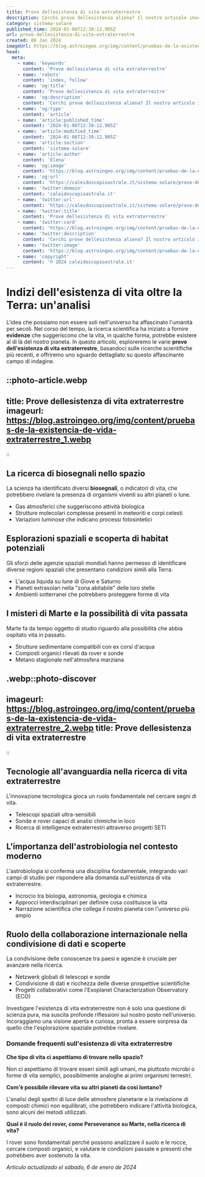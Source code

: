 ```yaml
---
title: Prove dellesistenza di vita extraterrestre
description: Cerchi prove dellesistenza aliena? Il nostro articolo investiga gli indizi più convincenti di vita extraterrestre, con experti Italiani.
category: sistema-solare
published_time: 2024-01-06T12:38:12.905Z
url: prove-dellesistenza-di-vita-extraterrestre
created: 06 Jan 2024
imageUrl: https://blog.astroingeo.org/img/content/pruebas-de-la-existencia-de-vida-extraterrestre_1.webp
head:
  meta:
    - name: 'keywords'
      content: 'Prove dellesistenza di vita extraterrestre'
    - name: 'robots'
      content: 'index, follow'
    - name: 'og:title'
      content: 'Prove dellesistenza di vita extraterrestre'
    - name: 'og:description'
      content: 'Cerchi prove dellesistenza aliena? Il nostro articolo investiga gli indizi più convincenti di vita extraterrestre, con experti Italiani.'
    - name: 'og:type'
      content: 'article'
    - name: 'article:published_time'
      content: '2024-01-06T12:38:12.905Z'
    - name: 'article:modified_time'
      content: '2024-01-06T12:38:12.905Z'
    - name: 'article:section'
      content: 'sistema-solare'
    - name: 'article:author'
      content: 'Elena'
    - name: 'og:image'
      content: 'https://blog.astroingeo.org/img/content/pruebas-de-la-existencia-de-vida-extraterrestre_1.webp'
    - name: 'og:url'
      content: 'https://caleidoscopioastrale.it/sistema-solare/prove-dellesistenza-di-vita-extraterrestre'
    - name: 'twitter:domain'
      content: 'caleidoscopioastrale.it'
    - name: 'twitter:url'
      content: 'https://caleidoscopioastrale.it/sistema-solare/prove-dellesistenza-di-vita-extraterrestre'
    - name: 'twitter:title'
      content: 'Prove dellesistenza di vita extraterrestre'
    - name: 'twitter:card'
      content: 'https://blog.astroingeo.org/img/content/pruebas-de-la-existencia-de-vida-extraterrestre_1.webp'
    - name: 'twitter:description'
      content: 'Cerchi prove dellesistenza aliena? Il nostro articolo investiga gli indizi più convincenti di vita extraterrestre, con experti Italiani.'
    - name: 'twitter:image'
      content: 'https://blog.astroingeo.org/img/content/pruebas-de-la-existencia-de-vida-extraterrestre_1.webp'
    - name: 'copyright'
      content: '© 2024 caleidoscopioastrale.it'
---
```

# Indizi dell'esistenza di vita oltre la Terra: un'analisi

L'idea che possiamo non essere soli nell'universo ha affascinato l'umanità per secoli. Nel corso del tempo, la ricerca scientifica ha iniziato a fornire **evidenze** che suggeriscono che la vita, in qualche forma, potrebbe esistere al di là del nostro pianeta. In questo articolo, esploreremo le varie **prove dell'esistenza di vita extraterrestre**, basandoci sulle ricerche scientifiche più recenti, e offriremo uno sguardo dettagliato su questo affascinante campo di indagine.

::photo-article.webp
---
title: Prove dellesistenza di vita extraterrestre
imageurl: https://blog.astroingeo.org/img/content/pruebas-de-la-existencia-de-vida-extraterrestre_1.webp
---
::

## La ricerca di biosegnali nello spazio

La scienza ha identificato diversi **biosegnali**, o indicatori di vita, che potrebbero rivelare la presenza di organismi viventi su altri pianeti o lune.

- Gas atmosferici che suggeriscono attività biologica
- Strutture molecolari complesse presenti in meteoriti e corpi celesti
- Variazioni luminose che indicano processi fotosintetici

## Esplorazioni spaziali e scoperta di habitat potenziali

Gli sforzi delle agenzie spaziali mondiali hanno permesso di identificare diverse regioni spaziali che presentano condizioni simili alla Terra.

- L'acqua liquida su lune di Giove e Saturno
- Pianeti extrasolari nella "zona abitabile" delle loro stelle
- Ambienti sotterranei che potrebbero proteggere forme di vita

## I misteri di Marte e la possibilità di vita passata

Marte fa da tempo oggetto di studio riguardo alla possibilità che abbia ospitato vita in passato.

- Strutture sedimentarie compatibili con ex corsi d'acqua
- Composti organici rilevati da rover e sonde
- Metano stagionale nell'atmosfera marziana

.webp::photo-discover
---
imageurl: https://blog.astroingeo.org/img/content/pruebas-de-la-existencia-de-vida-extraterrestre_2.webp
title: Prove dellesistenza di vita extraterrestre
---
::

## Tecnologie all'avanguardia nella ricerca di vita extraterrestre

L'innovazione tecnologica gioca un ruolo fondamentale nel cercare segni di vita.

- Telescopi spaziali ultra-sensibili
- Sonde e rover capaci di analisi chimiche in loco
- Ricerca di intelligenze extraterrestri attraverso progetti SETI

## L'importanza dell'astrobiologia nel contesto moderno

L'astrobiologia si conferma una disciplina fondamentale, integrando vari campi di studio per rispondere alla domanda sull'esistenza di vita extraterrestre.

- Incrocio tra biologia, astronomia, geologia e chimica
- Approcci interdisciplinari per definire cosa costituisce la vita
- Narrazione scientifica che collega il nostro pianeta con l'universo più ampio

## Ruolo della collaborazione internazionale nella condivisione di dati e scoperte

La condivisione delle conoscenze tra paesi e agenzie è cruciale per avanzare nella ricerca.

- Netzwerk globali di telescopi e sonde
- Condivisione di dati e ricchezza delle diverse prospettive scientifiche
- Progetti collaborativi come l'Exoplanet Characterization Observatory (ECO)

Investigare l'esistenza di vita extraterrestre non è solo una questione di scienza pura, ma suscita profonde riflessioni sul nostro posto nell'universo. Incoraggiamo una visione aperta e curiosa, pronta a essere sorpresa da quello che l'esplorazione spaziale potrebbe rivelare.

### Domande frequenti sull'esistenza di vita extraterrestre

**Che tipo di vita ci aspettiamo di trovare nello spazio?**

Non ci aspettiamo di trovare esseri simili agli umani, ma piuttosto microbi o forme di vita semplici, possibilmente analoghe ai primi organismi terrestri.

**Com'è possibile rilevare vita su altri pianeti da così lontano?**

L'analisi degli spettri di luce delle atmosfere planetarie e la rivelazione di composti chimici non equilibrati, che potrebbero indicare l'attività biologica, sono alcuni dei metodi utilizzati.

**Qual è il ruolo dei rover, come Perseverance su Marte, nella ricerca di vita?**

I rover sono fondamentali perché possono analizzare il suolo e le rocce, cercare composti organici, e valutare le condizioni passate e presenti che potrebbero aver sostenuto la vita.

_Artículo actualizado el sábado, 6 de enero de 2024_